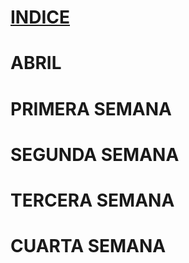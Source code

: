 # [INDICE](../indice.md)

# ABRIL


# PRIMERA SEMANA


# SEGUNDA SEMANA


# TERCERA SEMANA



# CUARTA SEMANA
